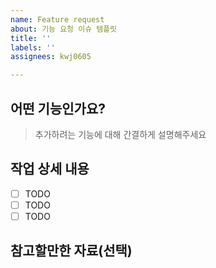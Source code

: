 ```yaml
---
name: Feature request
about: 기능 요청 이슈 템플릿
title: ''
labels: ''
assignees: kwj0605

---
```


## 어떤 기능인가요?

> 추가하려는 기능에 대해 간결하게 설명해주세요

## 작업 상세 내용

- [ ] TODO
- [ ] TODO
- [ ] TODO

## 참고할만한 자료(선택)
